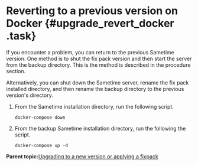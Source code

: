 # Reverting to a previous version on Docker {#upgrade_revert_docker .task}

If you encounter a problem, you can return to the previous Sametime version. One method is to shut the fix pack version and then start the server from the backup directory. This is the method is described in the procedure section.

Alternatively, you can shut down the Sametime server, rename the fix pack installed directory, and then rename the backup directory to the previous version's directory.

1.  From the Sametime installation directory, run the following script.

    ``` {#codeblock_mlj_pqk_25b}
    docker-compose down 
    ```

2.  From the backup Sametime installation directory, run the following the script.

    ``` {#codeblock_g45_pqk_25b}
    docker-compose up -d 
    ```


**Parent topic:**[Upgrading to a new version or applying a fixpack](upgrade_install_fixpack.md)

